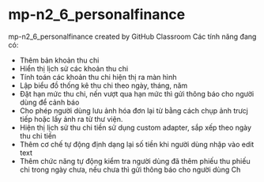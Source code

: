 # mp-n2_6_personalfinance
mp-n2_6_personalfinance created by GitHub Classroom
Các tính năng đang có:
- Thêm bản khoản thu chi
- Hiển thị lịch sử các khoản thu chi
- Tính toán các khoản thu chi hiện thị ra màn hình
- Lập biểu đồ thống kê thu chi theo ngày, tháng, năm
- Đặt hạn mức thu chi, nến vượt qua hạn mức thì gửi thông báo cho người dùng để cảnh báo
- Cho phép người dùng lưu ảnh hóa đơn lại từ bằng cách chụp ảnh trưcj tiếp hoặc lấy ảnh ra từ thư viện.
- Hiện thị lịch sử thu chi tiền sử dụng custom adapter, sắp xếp theo ngày thu chi tiền
- Thêm cơ chế tự động định dạng lại số tiền khi người dùng nhập vào edit text
- Thêm chức năng tự động kiểm tra người dùng đã thêm phiếu thu phiếu chi trong ngày chưa, nếu chưa thì gửi thông báo cho người dùng
Ch
